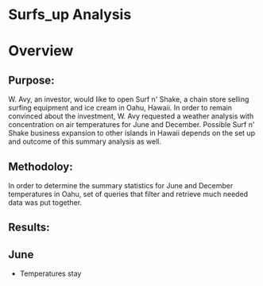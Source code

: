 # Surfs_up Analysis
# Overview
## Purpose:
W. Avy, an investor, would like to open Surf n' Shake, a chain store selling surfing equipment and ice cream in Oahu, Hawaii.  In order to remain convinced about the investment, W. Avy requested a weather analysis with concentration on air temperatures for June and December.  Possible Surf n' Shake business expansion to other islands in Hawaii depends on the set up and outcome of this summary analysis as well.

## Methodoloy:
In order to determine the summary statistics for June and December temperatures in Oahu, set of queries that filter and retrieve much needed data was put together.

## Results:
## June
* Temperatures stay 

